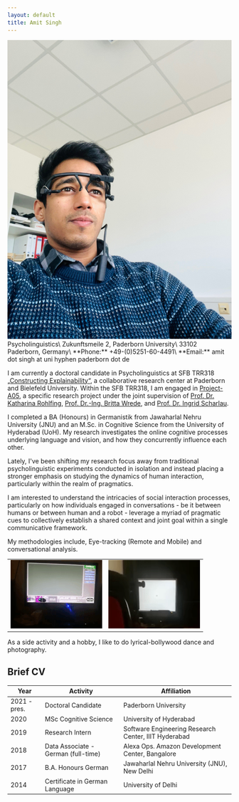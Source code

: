 ```yaml
---
layout: default
title: Amit Singh
---
```

<img class="profile-picture" src="profile_picture_updated.jpg">
Psycholinguistics\
Zukunftsmeile 2, Paderborn University\
33102 Paderborn, Germany\
**Phone:** +49-(0)5251-60-4491\
**Email:** amit dot singh at uni hyphen paderborn dot de




I am currently a doctoral candidate in Psycholinguistics at SFB TRR318 [„Constructing Explainability“](https://trr318.uni-paderborn.de), a collaborative research center at Paderborn and Bielefeld University. Within the SFB TRR318, I am engaged in [Project-A05](https://trr318.uni-paderborn.de/projekte/a05), a specific research project under the joint supervision of [Prof. Dr. Katharina Rohlfing](https://www.uni-paderborn.de/person/50352), [Prof. Dr.-Ing. Britta Wrede](https://ekvv.uni-bielefeld.de/pers_publ/publ/PersonDetail.jsp?personId=10380), and [Prof. Dr. Ingrid Scharlau](https://kw.uni-paderborn.de/fach-psychologie/kognitive-psychologie/).

I completed a BA (Honours) in Germanistik from Jawaharlal Nehru University (JNU) and an M.Sc. in Cognitive Science from the University of Hyderabad (UoH). My research investigates the online cognitive processes underlying language and vision, and how they concurrently influence each other. 

Lately, I've been shifting my research focus away from traditional psycholinguistic experiments conducted in isolation and instead placing a stronger emphasis on studying the dynamics of human interaction, particularly within the realm of pragmatics. 

I am interested to understand the intricacies of social interaction processes, particularly on how individuals engaged in conversations - be it between humans or between human and a robot - leverage a myriad of pragmatic cues to collectively establish a shared context and joint goal within a single communicative framework.

My methodologies include, Eye-tracking (Remote and Mobile) and conversational analysis.
<table>
  <tr>
    <td><img src="images/eyetrack1.gif"></td>
    <td><img src="images/eyetrack2.gif"></td>
  </tr>
 </table>

As a side activity and a hobby, I like to do lyrical-bollywood dance and photography.

## Brief CV

Year | Activity | Affiliation
-----|------- | -----------
2021 - pres. | Doctoral Candidate | Paderborn University
2020 | MSc Cognitive Science | University of Hyderabad 
2019 | Research Intern | Software Engineering Research Center, IIIT Hyderabad
2018 | Data Associate - German (full-time)| Alexa Ops. Amazon Development Center, Bangalore
2017 | B.A. Honours German | Jawaharlal Nehru University (JNU), New Delhi
2014 | Certificate in German Language | University of Delhi
